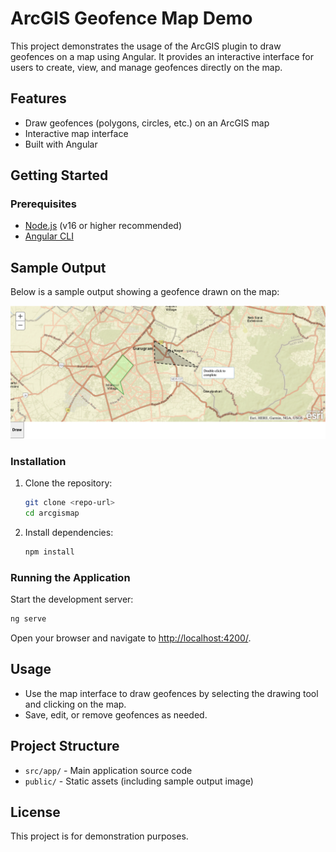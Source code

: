 # ArcGIS Geofence Map Demo

This project demonstrates the usage of the ArcGIS plugin to draw geofences on a map using Angular. It provides an interactive interface for users to create, view, and manage geofences directly on the map.

## Features
- Draw geofences (polygons, circles, etc.) on an ArcGIS map
- Interactive map interface
- Built with Angular

## Getting Started

### Prerequisites
- [Node.js](https://nodejs.org/) (v16 or higher recommended)
- [Angular CLI](https://angular.io/cli)

## Sample Output
Below is a sample output showing a geofence drawn on the map:

![Sample Geofence Output](public/geofence-sample.png)


### Installation
1. Clone the repository:
   ```bash
   git clone <repo-url>
   cd arcgismap
   ```
2. Install dependencies:
   ```bash
   npm install
   ```

### Running the Application
Start the development server:
```bash
ng serve
```
Open your browser and navigate to [http://localhost:4200/](http://localhost:4200/).

## Usage
- Use the map interface to draw geofences by selecting the drawing tool and clicking on the map.
- Save, edit, or remove geofences as needed.

## Project Structure
- `src/app/` - Main application source code
- `public/` - Static assets (including sample output image)

## License
This project is for demonstration purposes.
